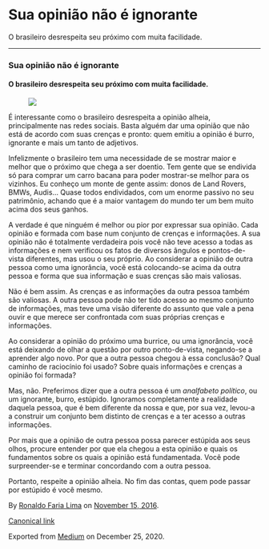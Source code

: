 Sua opinião não é ignorante
===========================

O brasileiro desrespeita seu próximo com muita facilidade.

------------------------------------------------------------------------

### Sua opinião não é ignorante

#### O brasileiro desrespeita seu próximo com muita facilidade.

<figure>
<img src="https://cdn-images-1.medium.com/max/800/1*GgEyZJ9nn2eDfP7HMgfSTA.jpeg" class="graf-image" />
</figure>É interessante como o brasileiro desrespeita a opinião alheia,
principalmente nas redes sociais. Basta alguém dar uma opinião que não
está de acordo com suas crenças e pronto: quem emitiu a opinião é burro,
ignorante e mais um tanto de adjetivos.

Infelizmente o brasileiro tem uma necessidade de se mostrar maior e
melhor que o próximo que chega a ser doentio. Tem gente que se endivida
só para comprar um carro bacana para poder mostrar-se melhor para os
vizinhos. Eu conheço um monte de gente assim: donos de Land Rovers,
BMWs, Audis… Quase todos endividados, com um enorme passivo no seu
patrimônio, achando que é a maior vantagem do mundo ter um bem muito
acima dos seus ganhos.

A verdade é que ninguém é melhor ou pior por expressar sua opinião. Cada
opinião e formada com base num conjunto de crenças e informações. A sua
opinião não é totalmente verdadeira pois você não teve acesso a todas as
informações e nem verificou os fatos de diversos ângulos e
pontos-de-vista diferentes, mas usou o seu próprio. Ao considerar a
opinião de outra pessoa como uma ignorância, você está colocando-se
acima da outra pessoa e forma que sua informação e suas crenças são mais
valiosas.

Não é bem assim. As crenças e as informações da outra pessoa também são
valiosas. A outra pessoa pode não ter tido acesso ao mesmo conjunto de
informações, mas teve uma visão diferente do assunto que vale a pena
ouvir e que merece ser confrontada com suas próprias crenças e
informações.

Ao considerar a opinião do próximo uma burrice, ou uma ignorância, você
está deixando de olhar a questão por outro ponto-de-vista, negando-se a
aprender algo novo. Por que a outra pessoa chegou à essa conclusão? Qual
caminho de raciocínio foi usado? Sobre quais informações e crenças a
opinião foi formada?

Mas, não. Preferimos dizer que a outra pessoa é um *analfabeto
político*, ou um ignorante, burro, estúpido. Ignoramos completamente a
realidade daquela pessoa, que é bem diferente da nossa e que, por sua
vez, levou-a a construir um conjunto bem distinto de crenças e a ter
acesso a outras informações.

Por mais que a opinião de outra pessoa possa parecer estúpida aos seus
olhos, procure entender por que ela chegou a esta opinião e quais os
fundamentos sobre os quais a opinião está fundamentada. Você pode
surpreender-se e terminar concordando com a outra pessoa.

Portanto, respeite a opinião alheia. No fim das contas, quem pode passar
por estúpido é você mesmo.

By
<a href="https://medium.com/@ronaldolima" class="p-author h-card">Ronaldo Faria Lima</a>
on [November 15, 2016](https://medium.com/p/18ea4642f096).

<a href="https://medium.com/@ronaldolima/sua-opini%C3%A3o-n%C3%A3o-%C3%A9-ignorante-18ea4642f096" class="p-canonical">Canonical link</a>

Exported from [Medium](https://medium.com) on December 25, 2020.

